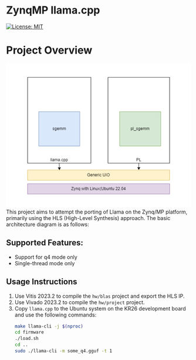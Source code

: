 # ZynqMP llama.cpp

[![License: MIT](https://img.shields.io/badge/license-MIT-blue.svg)](https://opensource.org/licenses/MIT)

# Project Overview
<div style="text-align: center;">
    <img src="1.png" alt="Architecture Diagram">
</div>
This project aims to attempt the porting of Llama on the Zynq/MP platform, primarily using the HLS (High-Level Synthesis) approach. The basic architecture diagram is as follows:

## Supported Features:
- Support for q4 mode only
- Single-thread mode only

## Usage Instructions
1. Use Vitis 2023.2 to compile the `hw/blas` project and export the HLS IP.
2. Use Vivado 2023.2 to compile the `hw/project` project.
3. Copy `llama.cpp` to the Ubuntu system on the KR26 development board and use the following commands:
   ```sh
   make llama-cli -j $(nproc)
   cd firmware
   ./load.sh
   cd ..
   sudo ./llama-cli -m some_q4.gguf -t 1
